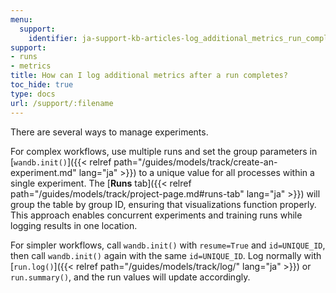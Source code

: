 ```yaml
---
menu:
  support:
    identifier: ja-support-kb-articles-log_additional_metrics_run_completes
support:
- runs
- metrics
title: How can I log additional metrics after a run completes?
toc_hide: true
type: docs
url: /support/:filename
---
```


There are several ways to manage experiments.

For complex workflows, use multiple runs and set the group parameters in [`wandb.init()`]({{< relref path="/guides/models/track/create-an-experiment.md" lang="ja" >}}) to a unique value for all processes within a single experiment. The [**Runs** tab]({{< relref path="/guides/models/track/project-page.md#runs-tab" lang="ja" >}}) will group the table by group ID, ensuring that visualizations function properly. This approach enables concurrent experiments and training runs while logging results in one location.

For simpler workflows, call `wandb.init()` with `resume=True` and `id=UNIQUE_ID`, then call `wandb.init()` again with the same `id=UNIQUE_ID`. Log normally with [`run.log()`]({{< relref path="/guides/models/track/log/" lang="ja" >}}) or `run.summary()`, and the run values will update accordingly.